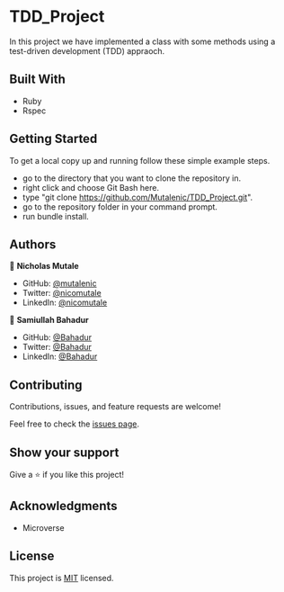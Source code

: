 # TDD_Project

In this project we have implemented a class with some methods using a test-driven development (TDD) appraoch.

## Built With

- Ruby
- Rspec

## Getting Started

To get a local copy up and running follow these simple example steps.

- go to the directory that you want to clone the repository in.
- right click and choose Git Bash here.
- type "git clone https://github.com/Mutalenic/TDD_Project.git".
- go to the repository folder in your command prompt.
- run bundle install.

## Authors

👤 **Nicholas Mutale**

- GitHub: [@mutalenic](https://github.com/Mutalenic)
- Twitter: [@nicomutale](https://twitter.com/nicomutale)
- LinkedIn: [@nicomutale](https://www.linkedin.com/in/nicomutale/)

👤 **Samiullah Bahadur**

- GitHub: [@Bahadur](https://github.com/samiullahbahadur)
- Twitter: [@Bahadur](https://twitter.com/Samiull88496331)
- LinkedIn: [@Bahadur](https://www.linkedin.com/in/samiullah-bahadur/)

## Contributing

Contributions, issues, and feature requests are welcome!

Feel free to check the [issues page](../../issues/).

## Show your support

Give a ⭐️ if you like this project!

## Acknowledgments

- Microverse

## License

This project is [MIT](./LICENSE) licensed.
